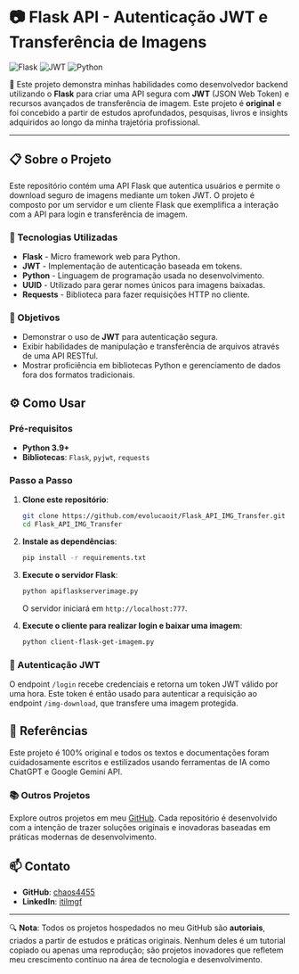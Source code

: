 # 📷 Flask API - Autenticação JWT e Transferência de Imagens

![Flask](https://img.shields.io/badge/Flask-v2.0-blue) ![JWT](https://img.shields.io/badge/JWT-Authentication-green) ![Python](https://img.shields.io/badge/Python-v3.9-blue)

🚀 Este projeto demonstra minhas habilidades como desenvolvedor backend utilizando o **Flask** para criar uma API segura com **JWT** (JSON Web Token) e recursos avançados de transferência de imagem. Este projeto é **original** e foi concebido a partir de estudos aprofundados, pesquisas, livros e insights adquiridos ao longo da minha trajetória profissional.

---

## 📋 Sobre o Projeto

Este repositório contém uma API Flask que autentica usuários e permite o download seguro de imagens mediante um token JWT. O projeto é composto por um servidor e um cliente Flask que exemplifica a interação com a API para login e transferência de imagem.

### 🧰 Tecnologias Utilizadas

- **Flask** - Micro framework web para Python.
- **JWT** - Implementação de autenticação baseada em tokens.
- **Python** - Linguagem de programação usada no desenvolvimento.
- **UUID** - Utilizado para gerar nomes únicos para imagens baixadas.
- **Requests** - Biblioteca para fazer requisições HTTP no cliente.

### 🎯 Objetivos

- Demonstrar o uso de **JWT** para autenticação segura.
- Exibir habilidades de manipulação e transferência de arquivos através de uma API RESTful.
- Mostrar proficiência em bibliotecas Python e gerenciamento de dados fora dos formatos tradicionais.

## ⚙️ Como Usar

### Pré-requisitos

- **Python 3.9+**
- **Bibliotecas**: `Flask`, `pyjwt`, `requests`

### Passo a Passo

1. **Clone este repositório**:
    ```bash
    git clone https://github.com/evolucaoit/Flask_API_IMG_Transfer.git
    cd Flask_API_IMG_Transfer
    ```

2. **Instale as dependências**:
    ```bash
    pip install -r requirements.txt
    ```

3. **Execute o servidor Flask**:
    ```bash
    python apiflaskserverimage.py
    ```
   O servidor iniciará em `http://localhost:777`.

4. **Execute o cliente para realizar login e baixar uma imagem**:
    ```bash
    python client-flask-get-imagem.py
    ```

### 🔐 Autenticação JWT

O endpoint `/login` recebe credenciais e retorna um token JWT válido por uma hora. Este token é então usado para autenticar a requisição ao endpoint `/img-download`, que transfere uma imagem protegida.

## 📌 Referências

Este projeto é 100% original e todos os textos e documentações foram cuidadosamente escritos e estilizados usando ferramentas de IA como ChatGPT e Google Gemini API.

### 📚 Outros Projetos

Explore outros projetos em meu [GitHub](https://github.com/chaos4455). Cada repositório é desenvolvido com a intenção de trazer soluções originais e inovadoras baseadas em práticas modernas de desenvolvimento.

## 📫 Contato

- **GitHub**: [chaos4455](https://github.com/chaos4455)
- **LinkedIn**: [itilmgf](https://br.linkedin.com/in/itilmgf)

---

🔍 **Nota**: Todos os projetos hospedados no meu GitHub são **autoriais**, criados a partir de estudos e práticas originais. Nenhum deles é um tutorial copiado ou apenas uma reprodução; são projetos inovadores que refletem meu crescimento contínuo na área de tecnologia e desenvolvimento.


